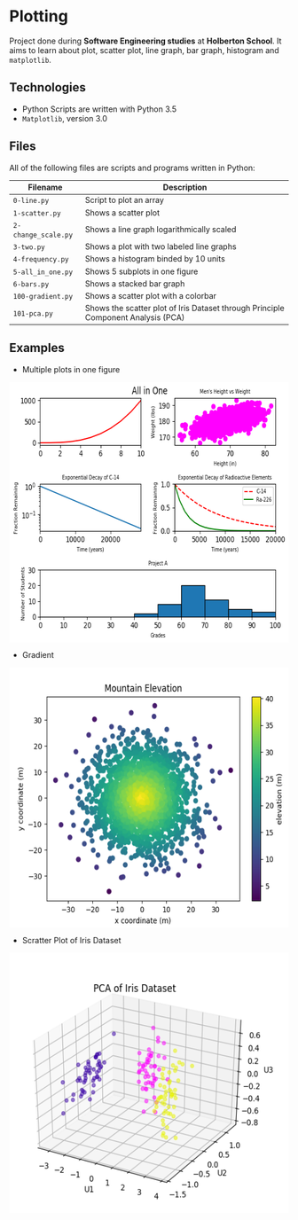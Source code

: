 # Plotting

Project done during **Software Engineering studies** at **Holberton School**. It aims to learn about plot, scatter plot, line graph, bar graph, histogram and `matplotlib`.

## Technologies
* Python Scripts are written with Python 3.5
* `Matplotlib`, version 3.0

## Files
All of the following files are scripts and programs written in Python:

| Filename | Description |
| -------- | ----------- |
| `0-line.py` | Script to plot an array |
| `1-scatter.py` | Shows a scatter plot |
| `2-change_scale.py` | Shows a line graph logarithmically scaled |
| `3-two.py` | Shows a plot with two labeled line graphs |
| `4-frequency.py` | Shows a histogram binded by 10 units |
| `5-all_in_one.py` | Shows 5 subplots in one figure |
| `6-bars.py` | Shows a stacked bar graph |
| `100-gradient.py` | Shows a scatter plot with a colorbar |
| `101-pca.py` | Shows the scatter plot of Iris Dataset through Principle Component Analysis (PCA) |

## Examples

* Multiple plots in one figure

<p align="center"><img src="./images/AllInOne.png" width="600" height="470" alt="All in one" align="middle"></p>

* Gradient

<p align="center"><img src="./images/Gradient.png" width="600" height="470" alt="Gradient" align="middle"></p>


* Scratter Plot of Iris Dataset

<p align="center"><img src="./images/PCAofIrisDataset.png" width="600" height="470" alt="Iris Dataset" align="middle"></p>

